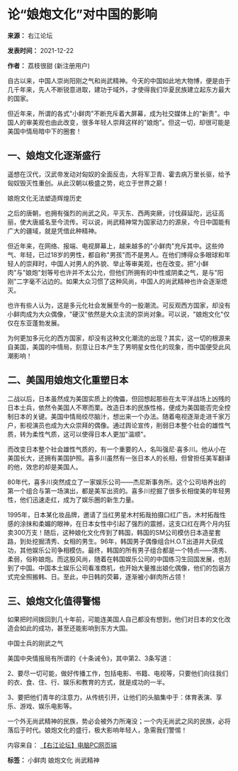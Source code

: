 # 论“娘炮文化”对中国的影响

**来源：** 右江论坛

**发表时间：** 2021-12-22

**作者：** 荔枝很甜 (新注册用户)

自古以来，中国人崇尚阳刚之气和尚武精神。今天的中国如此地大物博，便是由于几千年来，先人不断锐意进取，建功于域外，才使得我们华夏民族建立起东方最大的国家。

但近年来，所谓的各式"小鲜肉"不断充斥着大屏幕，成为社交媒体上的"新贵"。中国人的审美观也由此改变，很多年轻人崇拜这样的"娘炮"。但这一切，却很可能是美国中情局暗中下的圈套！

## 一、娘炮文化逐渐盛行

遥想在汉代，汉武帝发动对匈奴的全面反击，大将军卫青、霍去病万里长驱，给予匈奴毁灭性重创。从此汉朝以极盛之势，屹立于世界之巅！

娘炮文化无法塑造辉煌历史

之后的唐朝，也拥有强烈的尚武之风，平灭东、西两突厥，讨伐薛延陀，远征高丽，使大唐威名至今流传。可以说，尚武精神常为国家动力的源泉，今日中国能有广大的疆域，就是凭借此种精神。

但近年来，在网络、报端、电视屏幕上，越来越多的"小鲜肉"充斥其中。这些帅气、年轻，已过18岁的男性，都自称"男孩"而不是男人。在他们博得众多眼球和年轻人的崇拜时，中国人对男人的外貌、举止等审美观，也在改变。把"小鲜肉"与"娘炮"划等号也许并不太公允，但他们所拥有的中性或阴柔之气，是与"阳刚"二字毫不沾边的。如果大众习惯了这种风尚，中国人的尚武精神也许会逐渐熄灭。

也许有些人认为，这是多元化社会发展至今的一股潮流。可反观西方国家，却没有小鲜肉成为大众偶像，"硬汉"依然是大众主流的崇尚对象。可以说，"娘炮文化"仅仅在东亚蓬勃发展。

为何更加多元化的西方国家，却没有这种文化潮流的出现？其实，这一切的根源来自美国，美国的中情局，刻意让日本产生了男明星女性化的现象，而中国便受此风潮影响！

## 二、美国用娘炮文化重塑日本

二战以后，日本虽然成为美国实质上的傀儡，但回想起那些在太平洋战场上凶残的日本士兵，依然令美国人不寒而栗。改造日本的民族性格，便成为美国能否完全控制日本的关键。美国中情局绞尽脑汁，想出来一个办法。随着电视逐渐走进千家万户，影视演员也成为大众崇拜的偶像。通过舆论宣传，削弱日本整个社会的雄性气质，转为柔性气质，这可以使得日本人更加"温顺"。

而改变日本整个社会雄性气质的，有一个重要的人，名叫强尼·喜多川。他从小在美国长大，还拥有美国护照。喜多川虽然有一张日本人的长相，但曾担任美军翻译的他，效忠的却是美国人。

80年代，喜多川突然成立了一家娱乐公司——杰尼斯事务所。这个公司培养出的第一个组合与第一场演出，都是美军出资的。喜多川挖掘了很多长相俊美的年轻男性，他们迅速走红，成为了娱乐圈的新生力量。

1995年，日本某化妆品牌，邀请了当红男星木村拓哉拍摄口红广告。木村拓哉性感的涂抹和柔媚的眼神，在日本女性中引起了强烈的震撼，这支口红在两个月内狂卖300万支！随后，这种娘化文化传到了韩国，韩国的SM公司模仿日本造星套路，到处挖掘清秀、女相的男生。96年，韩国男子偶像组合H.O.T出道并大获成功，其他娱乐公司争相模仿。最终，韩国的所有男子组合都是一个特点——清秀、柔弱，俗称娘炮。而这股风尚，随着在韩国娱乐公司的中国练习生回国发展，也刮到了中国。中国本土娱乐公司看准商机，也开始大量推出娘化偶像，他们的包装方式完全照搬韩、日。至此，中日韩的荧幕，逐渐被小鲜肉所占领！

## 三、娘炮文化值得警惕

如果把时间拨回到几十年前，可能连美国人自己都没有想到，他们对日本的文化改造会如此的成功，甚至还能影响到东方大国。

中国士兵的刚武之气

美国中央情报局有所谓的《十条诫令》，其中第2、3条写道：

2、要尽一切可能，做好传播工作，包括电影、书籍、电视等，只要他们向往我们的衣、食、住、行、娱乐和教育的方式，就是成功的一半。

3、要把他们青年的注意力，从传统引开，让他们的头脑集中于：体育表演、享乐、游戏、娱乐电影等。

一个外无尚武精神的民族，势必会被外力所淹没；一个内无尚武之风的民族，必将落后于时代。娘炮文化的盛行，极大影响年轻人，急需我们警惕！

内容来自： [【右江论坛】电脑PC网页端](http://m.gxbs.net)

**标签：** 小鲜肉 娘炮文化 尚武精神
